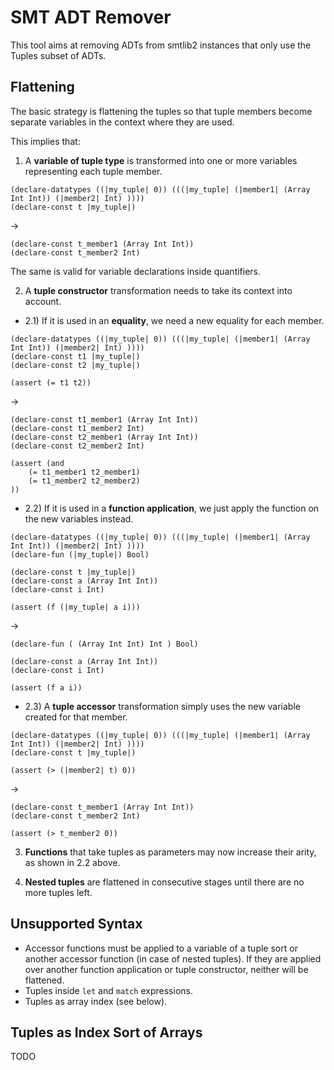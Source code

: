 SMT ADT Remover
===============

This tool aims at removing ADTs from smtlib2 instances that only use the Tuples
subset of ADTs.

Flattening
----------

The basic strategy is flattening the tuples so that tuple members become
separate variables in the context where they are used.

This implies that:

1) A **variable of tuple type** is transformed into one or more variables
representing each tuple member.

```
(declare-datatypes ((|my_tuple| 0)) (((|my_tuple| (|member1| (Array Int Int)) (|member2| Int) ))))
(declare-const t |my_tuple|)
```
->
```
(declare-const t_member1 (Array Int Int))
(declare-const t_member2 Int)
```

The same is valid for variable declarations inside quantifiers.

2) A **tuple constructor** transformation needs to take its context into account.

- 2.1) If it is used in an **equality**, we need a new equality for each member.

```
(declare-datatypes ((|my_tuple| 0)) (((|my_tuple| (|member1| (Array Int Int)) (|member2| Int) ))))
(declare-const t1 |my_tuple|)
(declare-const t2 |my_tuple|)

(assert (= t1 t2))
```
->
```
(declare-const t1_member1 (Array Int Int))
(declare-const t1_member2 Int)
(declare-const t2_member1 (Array Int Int))
(declare-const t2_member2 Int)

(assert (and
	(= t1_member1 t2_member1)
	(= t1_member2 t2_member2)
))
```

- 2.2) If it is used in a **function application**, we just apply the function
  on the new variables instead.

```
(declare-datatypes ((|my_tuple| 0)) (((|my_tuple| (|member1| (Array Int Int)) (|member2| Int) ))))
(declare-fun (|my_tuple|) Bool)

(declare-const t |my_tuple|)
(declare-const a (Array Int Int))
(declare-const i Int)

(assert (f (|my_tuple| a i)))
```
->
```
(declare-fun ( (Array Int Int) Int ) Bool)

(declare-const a (Array Int Int))
(declare-const i Int)

(assert (f a i))
```

- 2.3) A **tuple accessor** transformation simply uses the new variable created
  for that member.

```
(declare-datatypes ((|my_tuple| 0)) (((|my_tuple| (|member1| (Array Int Int)) (|member2| Int) ))))
(declare-const t |my_tuple|)

(assert (> (|member2| t) 0))
```
->
```
(declare-const t_member1 (Array Int Int))
(declare-const t_member2 Int)

(assert (> t_member2 0))
```

3) **Functions** that take tuples as parameters may now increase their arity, as
shown in 2.2 above.

4) **Nested tuples** are flattened in consecutive stages until there are no more
tuples left.

Unsupported Syntax
------------------

- Accessor functions must be applied to a variable of a tuple sort or another
  accessor function (in case of nested tuples). If they are applied over
  another function application or tuple constructor, neither will be flattened.
- Tuples inside `let` and `match` expressions.
- Tuples as array index (see below).

Tuples as Index Sort of Arrays
------------------------------

TODO
